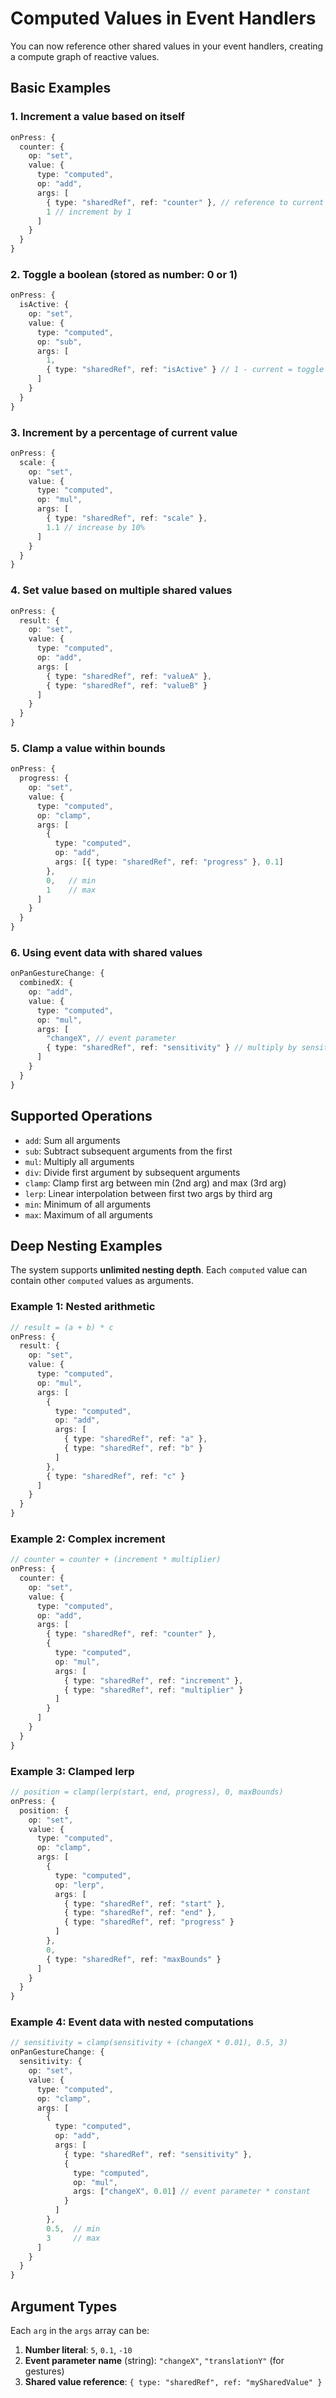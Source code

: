 # Computed Values in Event Handlers

You can now reference other shared values in your event handlers, creating a compute graph of reactive values.

## Basic Examples

### 1. Increment a value based on itself

```typescript
onPress: {
  counter: {
    op: "set",
    value: {
      type: "computed",
      op: "add",
      args: [
        { type: "sharedRef", ref: "counter" }, // reference to current value
        1 // increment by 1
      ]
    }
  }
}
```

### 2. Toggle a boolean (stored as number: 0 or 1)

```typescript
onPress: {
  isActive: {
    op: "set",
    value: {
      type: "computed",
      op: "sub",
      args: [
        1,
        { type: "sharedRef", ref: "isActive" } // 1 - current = toggle
      ]
    }
  }
}
```

### 3. Increment by a percentage of current value

```typescript
onPress: {
  scale: {
    op: "set",
    value: {
      type: "computed",
      op: "mul",
      args: [
        { type: "sharedRef", ref: "scale" },
        1.1 // increase by 10%
      ]
    }
  }
}
```

### 4. Set value based on multiple shared values

```typescript
onPress: {
  result: {
    op: "set",
    value: {
      type: "computed",
      op: "add",
      args: [
        { type: "sharedRef", ref: "valueA" },
        { type: "sharedRef", ref: "valueB" }
      ]
    }
  }
}
```

### 5. Clamp a value within bounds

```typescript
onPress: {
  progress: {
    op: "set",
    value: {
      type: "computed",
      op: "clamp",
      args: [
        {
          type: "computed",
          op: "add",
          args: [{ type: "sharedRef", ref: "progress" }, 0.1]
        },
        0,   // min
        1    // max
      ]
    }
  }
}
```

### 6. Using event data with shared values

```typescript
onPanGestureChange: {
  combinedX: {
    op: "add",
    value: {
      type: "computed",
      op: "mul",
      args: [
        "changeX", // event parameter
        { type: "sharedRef", ref: "sensitivity" } // multiply by sensitivity factor
      ]
    }
  }
}
```

## Supported Operations

- `add`: Sum all arguments
- `sub`: Subtract subsequent arguments from the first
- `mul`: Multiply all arguments
- `div`: Divide first argument by subsequent arguments
- `clamp`: Clamp first arg between min (2nd arg) and max (3rd arg)
- `lerp`: Linear interpolation between first two args by third arg
- `min`: Minimum of all arguments
- `max`: Maximum of all arguments

## Deep Nesting Examples

The system supports **unlimited nesting depth**. Each `computed` value can contain other `computed` values as arguments.

### Example 1: Nested arithmetic

```typescript
// result = (a + b) * c
onPress: {
  result: {
    op: "set",
    value: {
      type: "computed",
      op: "mul",
      args: [
        {
          type: "computed",
          op: "add",
          args: [
            { type: "sharedRef", ref: "a" },
            { type: "sharedRef", ref: "b" }
          ]
        },
        { type: "sharedRef", ref: "c" }
      ]
    }
  }
}
```

### Example 2: Complex increment

```typescript
// counter = counter + (increment * multiplier)
onPress: {
  counter: {
    op: "set",
    value: {
      type: "computed",
      op: "add",
      args: [
        { type: "sharedRef", ref: "counter" },
        {
          type: "computed",
          op: "mul",
          args: [
            { type: "sharedRef", ref: "increment" },
            { type: "sharedRef", ref: "multiplier" }
          ]
        }
      ]
    }
  }
}
```

### Example 3: Clamped lerp

```typescript
// position = clamp(lerp(start, end, progress), 0, maxBounds)
onPress: {
  position: {
    op: "set",
    value: {
      type: "computed",
      op: "clamp",
      args: [
        {
          type: "computed",
          op: "lerp",
          args: [
            { type: "sharedRef", ref: "start" },
            { type: "sharedRef", ref: "end" },
            { type: "sharedRef", ref: "progress" }
          ]
        },
        0,
        { type: "sharedRef", ref: "maxBounds" }
      ]
    }
  }
}
```

### Example 4: Event data with nested computations

```typescript
// sensitivity = clamp(sensitivity + (changeX * 0.01), 0.5, 3)
onPanGestureChange: {
  sensitivity: {
    op: "set",
    value: {
      type: "computed",
      op: "clamp",
      args: [
        {
          type: "computed",
          op: "add",
          args: [
            { type: "sharedRef", ref: "sensitivity" },
            {
              type: "computed",
              op: "mul",
              args: ["changeX", 0.01] // event parameter * constant
            }
          ]
        },
        0.5,  // min
        3     // max
      ]
    }
  }
}
```

## Argument Types

Each `arg` in the `args` array can be:

1. **Number literal**: `5`, `0.1`, `-10`
2. **Event parameter name** (string): `"changeX"`, `"translationY"` (for gestures)
3. **Shared value reference**: `{ type: "sharedRef", ref: "mySharedValue" }`
